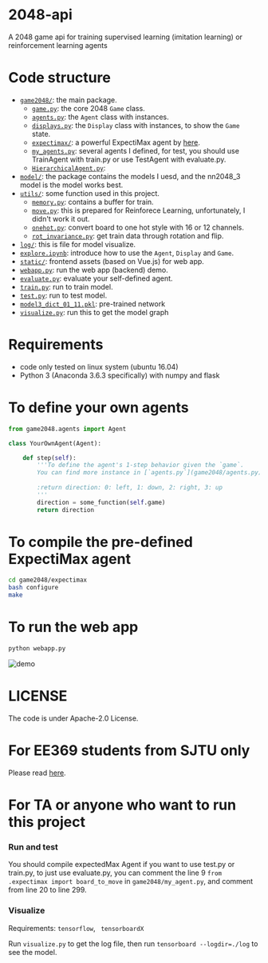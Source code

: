 # 2048-api
A 2048 game api for training supervised learning (imitation learning) or reinforcement learning agents

# Code structure
* [`game2048/`](game2048/): the main package.
    * [`game.py`](game2048/game.py): the core 2048 `Game` class.
    * [`agents.py`](game2048/agents.py): the `Agent` class with instances.
    * [`displays.py`](game2048/displays.py): the `Display` class with instances, to show the `Game` state.
    * [`expectimax/`](game2048/expectimax): a powerful ExpectiMax agent by [here](https://github.com/nneonneo/2048-ai).
    * [`my_agents.py`](game2048/my_agents.py): several agents I defined, for test, you should use TrainAgent with train.py or use TestAgent with evaluate.py.
    * [`HierarchicalAgent.py`](game2048/HierarchicalAgent.py): 
* [`model/`](model/): the package contains the models I uesd, and the nn2048_3 model is the model works best.
* [`utils/`](utils/): some function used in this project.
    * [`memory.py`](utils/memory.py): contains a buffer for train.
    * [`move.py`](utils/move.py): this is prepared for Reinforece Learning, unfortunately, I didn't work it out.
    * [`onehot.py`](utils/onehot.py): convert board to one hot style with 16 or 12 channels.
    * [`rot_invariance.py`](utils/rot_invariance.py): get train data through rotation and flip.
* [`log/`](log/): this is file for model visualize.
* [`explore.ipynb`](explore.ipynb): introduce how to use the `Agent`, `Display` and `Game`.
* [`static/`](static/): frontend assets (based on Vue.js) for web app.
* [`webapp.py`](webapp.py): run the web app (backend) demo.
* [`evaluate.py`](evaluate.py): evaluate your self-defined agent.
* [`train.py`](train.py): run to train model.
* [`test.py`](test.py): run to test model.
* [`model3_dict_01_11.pkl`](model3_dict_01_11.pkl): pre-trained network
* [`visualize.py`](visualize.py): run this to get the model graph

# Requirements
* code only tested on linux system (ubuntu 16.04)
* Python 3 (Anaconda 3.6.3 specifically) with numpy and flask

# To define your own agents
```python
from game2048.agents import Agent

class YourOwnAgent(Agent):

    def step(self):
        '''To define the agent's 1-step behavior given the `game`.
        You can find more instance in [`agents.py`](game2048/agents.py).
        
        :return direction: 0: left, 1: down, 2: right, 3: up
        '''
        direction = some_function(self.game)
        return direction

```

# To compile the pre-defined ExpectiMax agent

```bash
cd game2048/expectimax
bash configure
make
```

# To run the web app
```bash
python webapp.py
```
![demo](preview2048.gif)

# LICENSE

The code is under Apache-2.0 License.

# For EE369 students from SJTU only
Please read [here](EE369.md).

# For TA or anyone who want to run this project

### Run and test

You should compile expectedMax Agent if you want to use test.py or train.py, to just use evaluate.py, you can comment the line 9  `from .expectimax import board_to_move` in `game2048/my_agent.py`, and comment from line 20 to line 299. 

### Visualize

Requirements: `tensorflow`, ` tensorboardX`

Run `visualize.py` to get the log file, then run `tensorboard --logdir=./log` to see the model.



